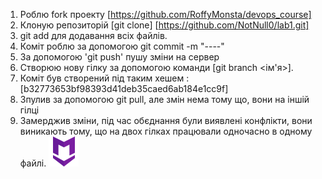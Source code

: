 1. Роблю fork проекту [https://github.com/RoffyMonsta/devops_course]
2. Клоную репозиторій [git clone] [https://github.com/NotNull0/lab1.git]
3. git add для додавання всіх файлів. 
4. Коміт роблю за допомогою git commit -m "----"
5. За допомогою 'git push' пушу зміни на сервер
7. Створюю нову гілку за допомогою команди [git branch <ім'я>]. 
3. Коміт був створений під таким хешем :  [b32773653bf98393d41deb35caed6ab184e1cc9f]
8. Зпулив за допомогою git pull, але змін нема тому що, вони на іншій гілці
9. Замерджив зміни, під час обєднання були виявлені конфлікти, вони виникають тому, що на двох гілках працювали одночасно в одному файлі.
![alt text](https://github.com/adam-p/markdown-here/raw/master/src/common/images/icon48.png "Logo Title Text 1")
